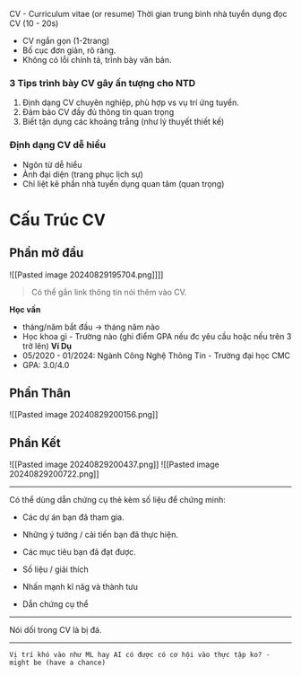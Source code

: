 CV - Curriculum vitae (or resume)
Thời gian trung bình nhà tuyển dụng đọc CV (10 - 20s)

+ CV ngắn gọn (1-2trang)
+ Bố cục đơn giản, rõ ràng.
+ Không có lỗi chính tả, trình bày văn bản.

### 3 Tips trình bày CV gây ấn tượng cho NTD
1) Định dạng CV chuyên nghiệp, phù hợp vs vụ trí ứng tuyển.
2) Đảm bảo CV đầy đủ thông tin quan trọng
3) Biết tận dụng các khoảng trắng (như lý thuyết thiết kế)

### Định dạng CV dễ hiểu
+ Ngôn từ dễ hiểu
+ Ảnh đại diện (trang phục lịch sự)
+ Chỉ liệt kê phần nhà tuyển dụng quan tâm (quan trọng)

# Cấu Trúc CV
## Phần mở đầu
![[Pasted image 20240829195704.png]]]]
> Có thể gắn link thông tin nói thêm vào CV.

**Học vấn** 
+ tháng/năm bắt đầu -> tháng năm nào
+ Học khoa gì - Trường nào (ghi điểm GPA nếu đc yêu cầu hoặc nếu trên 3 trở lên)
**Ví Dụ**
+ 05/2020 - 01/2024: Ngành Công Nghệ Thông Tin - Trường đại học CMC
+ GPA: 3.0/4.0

## Phần Thân
![[Pasted image 20240829200156.png]]

## Phần Kết
![[Pasted image 20240829200437.png]]
![[Pasted image 20240829200722.png]]

---

Có thể dùng dẫn chứng cụ thẻ kèm số liệu để chứng minh:
+ Các dự án bạn đã tham gia.
+ Những ý tưởng / cải tiến bạn đã thực hiện.
+ Các mục tiêu bạn đã đạt được.
+ Số liệu / giải thích 

+ Nhấn mạnh kĩ năg và thành tưu
+ Dẫn chứng cụ thể

---

Nói dối trong CV là bị đá. 

---

	Vị trí khó vào như ML hay AI có được có cơ hội vào thực tập ko? - might be (have a chance) 